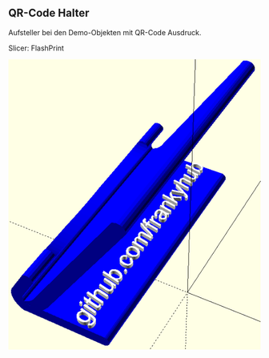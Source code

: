 ## QR-Code Halter

Aufsteller bei den Demo-Objekten mit QR-Code Ausdruck.

Slicer: FlashPrint

![image](https://github.com/frankyhub/openscad-Beispiele/blob/master/034%20QR-Codehalter/QR-Codehalter.png)



